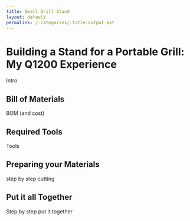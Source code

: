 ```yaml
---
title: Small Grill Stand
layout: default
permalink: /:categories/:title:output_ext
---
```


# Building a Stand for a Portable Grill: My Q1200 Experience

Intro

## Bill of Materials

BOM (and cost)

## Required Tools

Tools

## Preparing your Materials

step by step cutting

## Put it all Together

Step by step put it together